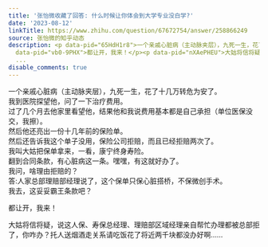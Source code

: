 ```yaml
---
title: '张怡微收藏了回答: 什么时候让你体会到大学专业没白学?'
date: '2023-08-12'
linkTitle: https://www.zhihu.com/question/67672754/answer/258866249
source: 张怡微的知乎动态
description: <p data-pid="65HdH1r8">一个亲戚心脏病（主动脉夹层），九死一生，花了十几万转危为安了。<br>我到医院探望他，问了一下治疗费用。<br>过了几个月去他家里看望他，结果他和我说费用基本都是自己承担（单位医保没交，我擦）。<br>然后他还亮出一份十几年前的保险单。<br>然后还告诉我这个单子没用，保险公司拒赔，而且已经拒赔两次了。<br>我叫大姑把保单拿来，一看，康宁终身寿险。<br>翻到合同条款，有心脏病这一条。嘿嘿，有这就好办了。<br>我问，啥理由拒赔的？<br>答:人家总部理赔部经理说了，这个保单只保心脏搭桥，不保微创手术。<br>我去，这妥妥霸王条款吧？</p><p
  data-pid="vb0-9PHX">都让开，我来！</p><p data-pid="nXAePHEU">大姑将信将疑，说这人保、寿保总经理、理赔部区域经理亲自帮忙办理都被总部拒了，你咋办？托人送烟酒走关系请吃饭花了将近两千块都没办好啊……</p><p
  ...
disable_comments: true
---
```

<p data-pid="65HdH1r8">一个亲戚心脏病（主动脉夹层），九死一生，花了十几万转危为安了。<br>我到医院探望他，问了一下治疗费用。<br>过了几个月去他家里看望他，结果他和我说费用基本都是自己承担（单位医保没交，我擦）。<br>然后他还亮出一份十几年前的保险单。<br>然后还告诉我这个单子没用，保险公司拒赔，而且已经拒赔两次了。<br>我叫大姑把保单拿来，一看，康宁终身寿险。<br>翻到合同条款，有心脏病这一条。嘿嘿，有这就好办了。<br>我问，啥理由拒赔的？<br>答:人家总部理赔部经理说了，这个保单只保心脏搭桥，不保微创手术。<br>我去，这妥妥霸王条款吧？</p><p data-pid="vb0-9PHX">都让开，我来！</p><p data-pid="nXAePHEU">大姑将信将疑，说这人保、寿保总经理、理赔部区域经理亲自帮忙办理都被总部拒了，你咋办？托人送烟酒走关系请吃饭花了将近两千块都没办好啊……</p><p ...